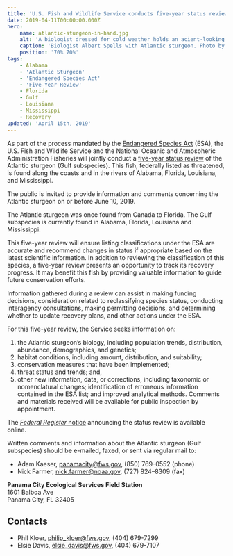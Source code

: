 ```yaml
---
title: 'U.S. Fish and Wildlife Service conducts five-year status review of Atlantic sturgeon (Gulf subspecies)'
date: 2019-04-11T00:00:00.000Z
hero:
    name: atlantic-sturgeon-in-hand.jpg
    alt: 'A biologist dressed for cold weather holds an acient-looking fish on a boat at sea'
    caption: 'Biologist Albert Spells with Atlantic sturgeon. Photo by USFWS.'
    position: '70% 70%'
tags:
    - Alabama
    - 'Atlantic Sturgeon'
    - 'Endangered Species Act'
    - 'Five-Year Review'
    - Florida
    - Gulf
    - Louisiana
    - Mississippi
    - Recovery
updated: 'April 15th, 2019'
---
```


As part of the process mandated by the [Endangered Species Act](/endangered-species-act) (ESA), the U.S. Fish and Wildlife Service and the National Oceanic and Atmospheric Administration Fisheries will jointly conduct a [five-year status review](/endangered-species-act/five-year-reviews) of the Atlantic sturgeon (Gulf subspecies).  This fish, federally listed as threatened, is found along the coasts and in the rivers of Alabama, Florida, Louisiana, and Mississippi.

The public is invited to provide information and comments concerning the Atlantic sturgeon on or before June 10, 2019.

The Atlantic sturgeon was once found from Canada to Florida. The Gulf subspecies is currently found in Alabama, Florida, Louisiana and Mississippi.

This five-year review will ensure listing classifications under the ESA are accurate and recommend changes in status if appropriate based on the latest scientific information.  In addition to reviewing the classification of this species, a five-year review presents an opportunity to track its recovery progress.  It may benefit this fish by providing valuable information to guide future conservation efforts. 

Information gathered during a review can assist in making funding decisions, consideration related to reclassifying species status, conducting interagency consultations, making permitting decisions, and determining whether to update recovery plans, and other actions under the ESA.

For this five-year review, the Service seeks information on: 

1. the Atlantic sturgeon’s  biology, including population trends, distribution, abundance, demographics, and genetics;
2. habitat conditions, including amount, distribution, and suitability;
3. conservation measures that have been implemented;
4. threat status and trends; and,
5. other new information, data, or corrections, including taxonomic or nomenclatural changes; identification of erroneous information contained in the ESA list; and improved analytical methods.  Comments and materials received will be available for public inspection by appointment.

The [*Federal Register* notice](https://www.federalregister.gov/documents/2019/04/11/2019-07174/endangered-and-threatened-wildlife-and-plants-initiation-of-5-year-status-review-for-atlantic) announcing the status review is available online.

Written comments and information about the Atlantic sturgeon (Gulf subspecies) should be e-mailed, faxed, or sent via regular mail to:

- Adam Kaeser, [panamacity@fws.gov](mailto:panamacity@fws.gov), (850) 769–0552 (phone)
- Nick Farmer, [nick.farmer@noaa.gov](mailto:nick.farmer@noaa.gov), (727) 824–8309 (fax)

**Panama City Ecological Services Field Station**  
1601 Balboa Ave  
Panama City, FL 32405

## Contacts

- Phil Kloer, [philip_kloer@fws.gov](mailto:philip_kloer@fws.gov), (404) 679-7299
- Elsie Davis, [elsie_davis@fws.gov](mailto:elsie_davis@fws.gov), (404) 679-7107

